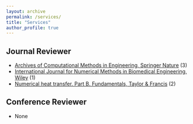 ```yaml
---
layout: archive
permalink: /services/
title: "Services"
author_profile: true
---
```


## Journal Reviewer
* [Archives of Computational Methods in Engineering, Springer Nature](https://www.springer.com/journal/11831) (3)
* [International Journal for Numerical Methods in Biomedical Engineering, Wiley](https://onlinelibrary.wiley.com/journal/20407947) (1)
* [Numerical heat transfer. Part B. Fundamentals, Taylor & Francis](https://www.tandfonline.com/journals/unhb20) (2)

## Conference Reviewer
* None
